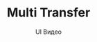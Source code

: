 ---
layout: embed
permalink: apps/bank/business-processes/multi-transfer/ux-videos
lang: ru
page_id: apps-bank-architectures-asset-management-video


title: Multi Transfer
subtitle: UI Видео
backUrl: /ru/apps/bank/business-processes/multi-transfer/

description: Diagrams
---